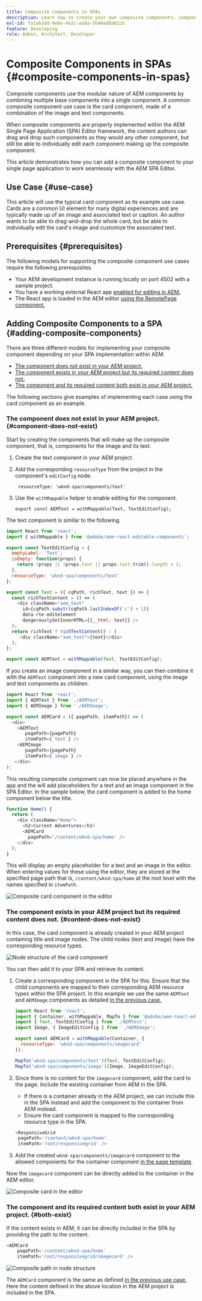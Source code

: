 ```yaml
---
title: Composite Components in SPAs
description: Learn how to create your own composite components, components made up of other components, that work with the AEM Single-Page Application (SPA) Editor.
exl-id: fa1ab1dd-9e8e-4e2c-aa9a-5b46ed8a02cb
feature: Developing
role: Admin, Architect, Developer
---
```

# Composite Components in SPAs {#composite-components-in-spas}

Composite components use the modular nature of AEM components by combining multiple base components into a single component. A common composite component use case is the card component, made of a combination of the image and text components.

When composite components are properly implemented within the AEM Single Page Application (SPA) Editor framework, the content authors can drag and drop such components as they would any other component, but still be able to individually edit each component making up the composite component.

This article demonstrates how you can add a composite component to your single page application to work seamlessly with the AEM SPA Editor.

## Use Case {#use-case}

This article will use the typical card component as its example use case. Cards are a common UI element for many digital experiences and are typically made up of an image and associated text or caption. An author wants to be able to drag-and-drop the whole card, but be able to individually edit the card's image and customize the associated text.

## Prerequisites {#prerequisites}

The following models for supporting the composite component use cases require the following prerequisites.

* Your AEM development instance is running locally on port 4502 with a sample project.
* You have a working external React app [enabled for editing in AEM.](editing-external-spa.md)
* The React app is loaded in the AEM editor [using the RemotePage component.](remote-page.md)

## Adding Composite Components to a SPA {#adding-composite-components}

There are three different models for implementing your composite component depending on your SPA implementation within AEM.

* [The component does not exist in your AEM project.](#component-does-not-exist)
* [The component exists in your AEM project but its required content does not.](#content-does-not-exist)
* [The component and its required content both exist in your AEM project.](#both-exist)

The following sections give examples of implementing each case using the card component as an example.

### The component does not exist in your AEM project. {#component-does-not-exist}

Start by creating the components that will make up the composite component, that is, components for the image and its text.

1. Create the text component in your AEM project.
1. Add the corresponding `resourceType` from the project in the component's `editConfig` node.

   ```text
    resourceType: 'wknd-spa/components/text' 
   ```

1. Use the `withMappable` helper to enable editing for the component.

   ```text
   export const AEMText = withMappable(Text, TextEditConfig); 
   ```

The text component is similar to the following.

```javascript
import React from 'react';
import { withMappable } from '@adobe/aem-react-editable-components';

export const TextEditConfig = {
  emptyLabel: 'Text',
  isEmpty: function(props) {
    return !props || !props.text || props.text.trim().length < 1;
  },
  resourceType: 'wknd-spa/components/text'
};

export const Text = ({ cqPath, richText, text }) => {
  const richTextContent = () => (
    <div className="aem_text"
      id={cqPath.substr(cqPath.lastIndexOf('/') + 1)}
      data-rte-editelement
      dangerouslySetInnerHTML={{__html: text}} />
  );
  return richText ? richTextContent() : (
     <div className="aem_text">{text}</div>
  );
};

export const AEMText = withMappable(Text, TextEditConfig);
```

If you create an image component in a similar way, you can then combine it with the `AEMText` component into a new card component, using the image and text components as children.

```javascript
import React from 'react';
import { AEMText } from './AEMText';
import { AEMImage } from './AEMImage';

export const AEMCard = ({ pagePath, itemPath}) => (
  <div>
    <AEMText
       pagePath={pagePath}
       itemPath={`text`} />
    <AEMImage
       pagePath={pagePath}
       itemPath={`image`} />
   </div>
);
```

This resulting composite component can now be placed anywhere in the app and the will add placeholders for a text and an image component in the SPA Editor. In the sample below, the card component is added to the home component below the title.

```javascript
function Home() {
  return (
    <div className="Home">
      <h2>Current Adventures</h2>
      <AEMCard
        pagePath='/content/wknd-spa/home' />
    </div>
  );
}
```

This will display an empty placeholder for a text and an image in the editor. When entering values for these using the editor, they are stored at the specified page path that is, `/content/wknd-spa/home`  at the root level with the names specified in `itemPath`.

![Composite card component in the editor](assets/composite-card.png)

### The component exists in your AEM project but its required content does not. {#content-does-not-exist}

In this case, the card component is already created in your AEM project containing title and image nodes. The child nodes (text and image) have the corresponding resource types.

   ![Node structure of the card component](assets/composite-node-structure.png)

You can then add it to your SPA and retrieve its content.

1. Create a corresponding component in the SPA for this. Ensure that the child components are mapped to their corresponding AEM resource types within the SPA project. In this example we use the same `AEMText` and `AEMImage` components as detailed [in the previous case.](#component-does-not-exist)

   ```javascript
   import React from 'react';
   import { Container, withMappable, MapTo } from '@adobe/aem-react-editable-components';
   import { Text, TextEditConfig } from './AEMText';
   import Image, { ImageEditConfig } from './AEMImage';

   export const AEMCard = withMappable(Container, {
     resourceType: 'wknd-spa/components/imagecard'
   });

   MapTo('wknd-spa/components/text')(Text, TextEditConfig);
   MapTo('wknd-spa/components/image')(Image, ImageEditConfig);
   ```

1. Since there is no content for the `imagecard` component, add the card to the page. Include the existing container from AEM in the SPA.
   * If there is a container already in the AEM project, we can include this in the SPA instead and add the component to the container from AEM instead.
   * Ensure the card component is mapped to the corresponding resource type in the SPA.

   ```javascript
   <ResponsiveGrid
    pagePath='/content/wknd-spa/home'
    itemPath='root/responsivegrid' />
   ```

1. Add the created `wknd-spa/components/imagecard` component to the allowed components for the container component [in the page template](/help/sites-cloud/authoring/page-editor/templates.md).

Now the `imagecard` component can be directly added to the container in the AEM editor.

![Composite card in the editor](assets/composite-card.gif)

### The component and its required content both exist in your AEM project. {#both-exist}

If the content exists in AEM, it can be directly included in the SPA by providing the path to the  content.

```javascript
<AEMCard
    pagePath='/content/wknd-spa/home'
    itemPath='root/responsivegrid/imagecard' />
```

![Composite path in node structure](assets/composite-path.png)

The `AEMCard` component is the same as defined [in the previous use case.](#content-does-not-exist) Here the content defined in the above location in the AEM project is included in the SPA.
